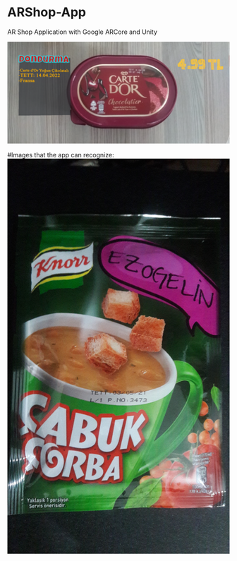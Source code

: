 # ARShop-App
AR Shop Application with Google ARCore and Unity

![Info](/info.png)

#Images that the app can recognize:
![image1](/Assets/GoogleARCore/Examples/AugmentedImage/Images/cabukezogelin.jpg)

